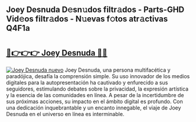 ## Joey Desnuda D𝚎sn𝚞dos filtr𝚊dos - Parts-GHD Vid𝚎os filtr𝚊dos - N𝚞evas f𝚘tos atr𝚊ctivas Q4F1a

# <h2><a href="http://mbck0zr.tromn.icu/?c=Joey+Desnuda">🔗👉👉👉 Joey Desnuda 🔗🔗</a></h2>

[![Joey Desnuda nuevo](https://i.imgur.com/pEAQMta.gif)](http://mbck0zr.tromn.icu/?c=Joey+Desnuda)
Joey Desnuda, una persona multifacética y paradójica, desafía la comprensión simple. Su uso innovador de los medios digitales para la autopresentación ha cautivado y enfurecido a sus seguidores, estimulando debates sobre la privacidad, la expresión artística y la esencia de las comunidades en línea. A pesar de la incertidumbre de sus próximas acciones, su impacto en el ámbito digital es profundo. Con una dedicación inquebrantable y un encanto innegable, el viaje de Joey Desnuda en el universo en línea es interminable.
